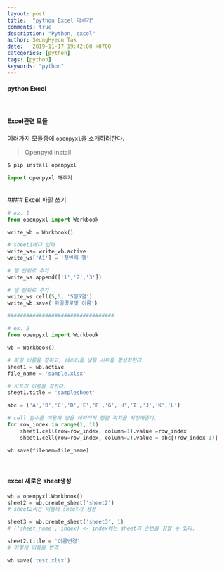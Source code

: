 ```yaml
---
layout: post
title:  "python Excel 다루기"
comments: true
description: "Python, excel"
author: SeungHyeon Tak
date:   2019-11-17 19:42:00 +0700
categories: [python]
tags: [python]
keywords: "python"
---
```

#### python Excel
<br>

#### Excel관련 모듈
여러가지 모듈중에 `openpyxl`을 소개하려한다. <br>

> Openpyxl install <br>

```python
$ pip install openpyxl

import openpyxl 해주기
```

<br>
#### Excel 파일 쓰기

```python
# ex. 1
from openpyxl import Workbook

write_wb = Workbook()

# sheet1에다 입력
write_ws= write_wb.active
write_ws['A1'] = '첫번째 행'

# 행 단위로 추가
write_ws.append(['1','2','3'])

# 셀 단위로 추가
write_ws.cell(5,5, '5행5열')
write_wb.save('파일경로및 이름')

##################################

# ex. 2
from openpyxl import Workbook

wb = Workbook()

# 파일 이름을 정하고, 데이터를 넣을 시트를 활성화한다.
sheet1 = wb.active
file_name = 'sample.xlsx'

# 시트의 이름을 정한다.
sheet1.title = 'samplesheet'

abc = ['A','B','C','D','E','F','G','H','I','J','K','L']

# cell 함수를 이용해 넣을 데이터의 행렬 위치를 지정해준다.
for row_index in range(1, 11):
    sheet1.cell(row=row_index, column=1).value =row_index
    sheet1.cell(row=row_index, column=2).value = abc[(row_index-1)]

wb.save(filenem=file_name)
```

<br>

#### excel 새로운 sheet생성

```python
wb = openpyxl.Workbook()
sheet2 = wb.create_sheet('sheet2')
# sheet2라는 이름의 sheet가 생성

sheet3 = wb.create_sheet('sheet3', 1)
# ('sheet_name', index) <- index에는 sheet의 순번을 정할 수 있다.

sheet2.title = '이름변경'
# 이렇게 이름을 변경

wb.save('test.xlsx')

```
